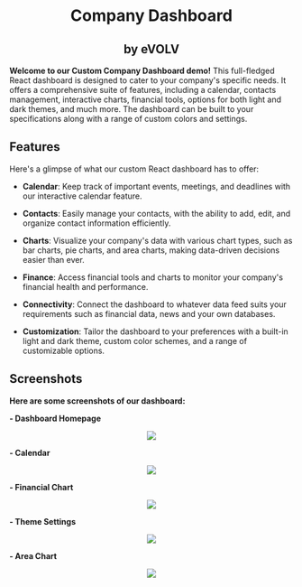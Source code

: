 <p align="center">
<h1 align="center"><b>Company Dashboard</b></h1>
   <h2 align="center">by eVOLV</h2>
</p>

<b>Welcome to our Custom Company Dashboard demo!</b> This full-fledged React dashboard is designed to cater to your company's specific needs. It offers a comprehensive suite of features, including a calendar, contacts management, interactive charts, financial tools, options for both light and dark themes, and much more. The dashboard can be built to your specifications along with a range of custom colors and settings.

## Features

Here's a glimpse of what our custom React dashboard has to offer:

- **Calendar**: Keep track of important events, meetings, and deadlines with our interactive calendar feature.

- **Contacts**: Easily manage your contacts, with the ability to add, edit, and organize contact information efficiently.

- **Charts**: Visualize your company's data with various chart types, such as bar charts, pie charts, and area charts, making data-driven decisions easier than ever.

- **Finance**: Access financial tools and charts to monitor your company's financial health and performance.

- **Connectivity**: Connect the dashboard to whatever data feed suits your requirements such as financial data, news and your own databases.

- **Customization**: Tailor the dashboard to your preferences with a built-in light and dark theme, custom color schemes, and a range of customizable options.

## Screenshots

<b>Here are some screenshots of our dashboard:</b>

<b>- Dashboard Homepage</b>
<p align="center">
<img src="https://github.com/fintechwizard/dashboard/assets/107593481/a6f6748f-4d06-401a-ae03-56f165d91996">
</p>

<b>- Calendar</b>
<p align="center">
<img src="https://github.com/fintechwizard/dashboard/assets/107593481/1490bfbb-f1da-4a8b-8113-beae17f2ee37">
</p>

<b>- Financial Chart</b>
<p align="center">
<img src="https://github.com/fintechwizard/dashboard/assets/107593481/f5675cca-6d14-45e1-b206-25c8c7687bfd">
</p>

<b>- Theme Settings</b>
<p align="center">
<img src="https://github.com/fintechwizard/dashboard/assets/107593481/153519c9-167c-41ff-be62-057f3cc6d375">
</p>

<b>- Area Chart</b>
<p align="center">
<img src="https://github.com/fintechwizard/dashboard/assets/107593481/866c77a6-1efc-4f92-a9d8-388ad2418e9e">
</p>











